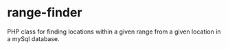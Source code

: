 # range-finder
PHP class for finding locations within a given range from a given location in a mySql database.
